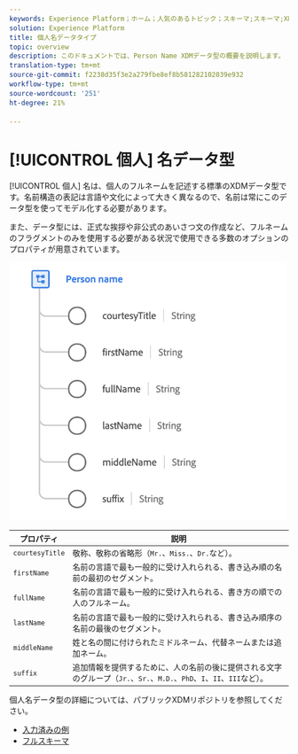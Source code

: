 ```yaml
---
keywords: Experience Platform；ホーム；人気のあるトピック；スキーマ;スキーマ;XDM；フィールド；スキーマ;スキーマ;fullName;xdm:fullName；人物名；名前；データ型；データ型；
solution: Experience Platform
title: 個人名データタイプ
topic: overview
description: このドキュメントでは、Person Name XDMデータ型の概要を説明します。
translation-type: tm+mt
source-git-commit: f2238d35f3e2a279fbe8ef8b581282102039e932
workflow-type: tm+mt
source-wordcount: '251'
ht-degree: 21%

---
```



# [!UICONTROL 個人] 名データ型

[!UICONTROL 個人] 名は、個人のフルネームを記述する標準のXDMデータ型です。名前構造の表記は言語や文化によって大きく異なるので、名前は常にこのデータ型を使ってモデル化する必要があります。

また、データ型には、正式な挨拶や非公式のあいさつ文の作成など、フルネームのフラグメントのみを使用する必要がある状況で使用できる多数のオプションのプロパティが用意されています。

<img src="../images/data-types/person-name.png" width="500" /><br />

| プロパティ | 説明 |
| --- | --- |
| `courtesyTitle` | 敬称、敬称の省略形（`Mr.`、`Miss.`、`Dr.`など）。 |
| `firstName` | 名前の言語で最も一般的に受け入れられる、書き込み順の名前の最初のセグメント。 |
| `fullName` | 名前の言語で最も一般的に受け入れられる、書き方の順での人のフルネーム。 |
| `lastName` | 名前の言語で最も一般的に受け入れられる、書き込み順序の名前の最後のセグメント。 |
| `middleName` | 姓と名の間に付けられたミドルネーム、代替ネームまたは追加ネーム。 |
| `suffix` | 追加情報を提供するために、人の名前の後に提供される文字のグループ（`Jr.`、`Sr.`、`M.D.`、`PhD`、`I`、`II`、`III`など）。 |

個人名データ型の詳細については、パブリックXDMリポジトリを参照してください。

* [入力済みの例](https://github.com/adobe/xdm/blob/master/components/datatypes/person-name.example.1.json)
* [フルスキーマ](https://github.com/adobe/xdm/blob/master/components/datatypes/person-name.schema.json)